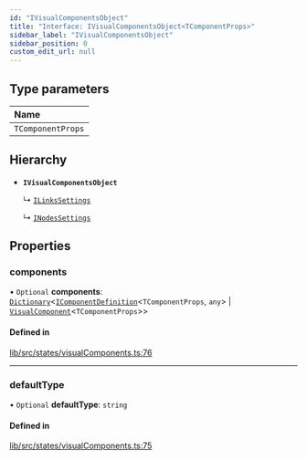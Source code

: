 ```yaml
---
id: "IVisualComponentsObject"
title: "Interface: IVisualComponentsObject<TComponentProps>"
sidebar_label: "IVisualComponentsObject"
sidebar_position: 0
custom_edit_url: null
---
```


## Type parameters

| Name |
| :------ |
| `TComponentProps` |

## Hierarchy

- **`IVisualComponentsObject`**

  ↳ [`ILinksSettings`](ILinksSettings)

  ↳ [`INodesSettings`](INodesSettings)

## Properties

### components

• `Optional` **components**: [`Dictionary`](Dictionary)<[`IComponentDefinition`](IComponentDefinition)<`TComponentProps`, `any`\> \| [`VisualComponent`](../#visualcomponent)<`TComponentProps`\>\>

#### Defined in

[lib/src/states/visualComponents.ts:76](https://github.com/tokarchyn/react-easy-diagram/blob/96a8c28/lib/src/states/visualComponents.ts#L76)

___

### defaultType

• `Optional` **defaultType**: `string`

#### Defined in

[lib/src/states/visualComponents.ts:75](https://github.com/tokarchyn/react-easy-diagram/blob/96a8c28/lib/src/states/visualComponents.ts#L75)
